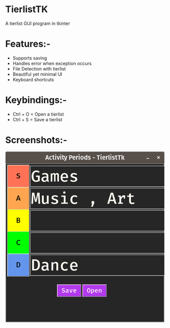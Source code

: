 # TierlistTK
A tierlist GUI program in tkinter

# Features:-

- Supports saving
- Handles error when exception occurs
- File Detection with tierlist
- Beautiful yet minimal UI
- Keyboard shortcuts

# Keybindings:-

- Ctrl + O = Open a tierlist
- Ctrl + S = Save a tierlist

# Screenshots:-
![master](img/TierlistTK.png)
